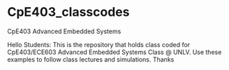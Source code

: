 # CpE403_classcodes
CpE403 Advanced Embedded Systems

Hello Students:
This is the repository that holds class coded for CpE403/ECE603 Advanced Embedded Systems Class @ UNLV.
Use these examples to follow class lectures and simulations.
Thanks

